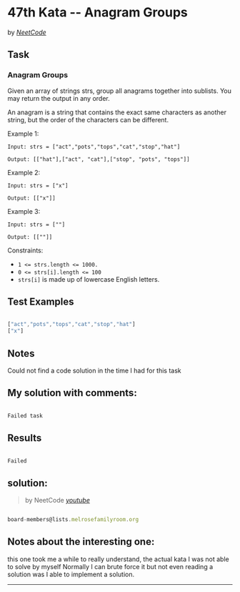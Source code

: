 # 47th Kata -- Anagram Groups


by *[NeetCode](https://neetcode.io/problems/anagram-groups)*


## Task

### Anagram Groups


Given an array of strings strs, group all anagrams together into sublists. You may return the output in any order.

An anagram is a string that contains the exact same characters as another string, but the order of the characters can be different.

Example 1:
```
Input: strs = ["act","pots","tops","cat","stop","hat"]

Output: [["hat"],["act", "cat"],["stop", "pots", "tops"]]
```
Example 2:
```
Input: strs = ["x"]

Output: [["x"]]
```
Example 3:
```
Input: strs = [""]

Output: [[""]]
```
Constraints:

 * ```1 <= strs.length <= 1000.```
 * ```0 <= strs[i].length <= 100```
 * ```strs[i]``` is made up of lowercase English letters.


## Test Examples

```js

["act","pots","tops","cat","stop","hat"]
["x"]
```


## Notes

Could not find a code solution in the time I had for this task

## My solution with comments:

```js

Failed task 

```


## Results

```js

Failed

```

##  solution:
> by NeetCode *[youtube](https://youtu.be/vzdNOK2oB2E)*

```js

board-members@lists.melrosefamilyroom.org
```

## Notes about the interesting one:

this one took me a while to really understand, the actual kata I was not able to solve by myself
Normally I can brute force it but not even reading a solution was I able to implement a solution.

---